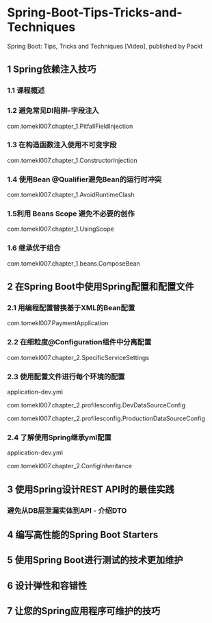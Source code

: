 # Spring-Boot-Tips-Tricks-and-Techniques
Spring Boot: Tips, Tricks and Techniques [Video], published by Packt

## 1 Spring依赖注入技巧

### 1.1 课程概述

### 1.2 避免常见DI陷阱-字段注入

com.tomekl007.chapter_1.PitfallFieldInjection

### 1.3 在构造函数注入使用不可变字段

com.tomekl007.chapter_1.ConstructorInjection

### 1.4 使用Bean @Qualifier避免Bean的运行时冲突

com.tomekl007.chapter_1.AvoidRuntimeClash

### 1.5利用 Beans Scope 避免不必要的创作

com.tomekl007.chapter_1.UsingScope

### 1.6 继承优于组合

com.tomekl007.chapter_1.beans.ComposeBean

## 2 在Spring Boot中使用Spring配置和配置文件

### 2.1 用编程配置替换基于XML的Bean配置

com.tomekl007.PaymentApplication

### 2.2 在细粒度@Configuration组件中分离配置

com.tomekl007.chapter_2.SpecificServiceSettings

### 2.3 使用配置文件进行每个环境的配置

application-dev.yml

com.tomekl007.chapter_2.profilesconfig.DevDataSourceConfig

com.tomekl007.chapter_2.profilesconfig.ProductionDataSourceConfig

### 2.4 了解使用Spring继承yml配置

application-dev.yml

com.tomekl007.chapter_2.ConfigInheritance

## 3 使用Spring设计REST API时的最佳实践

### 避免从DB层泄漏实体到API - 介绍DTO

## 4 编写高性能的Spring Boot Starters

## 5 使用Spring Boot进行测试的技术更加维护

## 6 设计弹性和容错性

## 7 让您的Spring应用程序可维护的技巧



